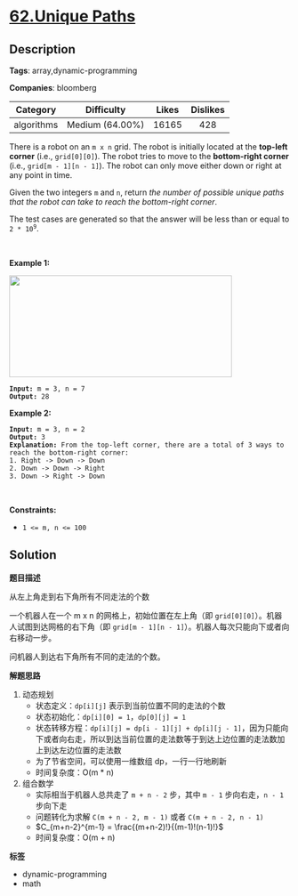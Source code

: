 # [62.Unique Paths](https://leetcode.com/problems/unique-paths/description/)

## Description

**Tags**: array,dynamic-programming

**Companies**: bloomberg

|  Category  |   Difficulty    | Likes | Dislikes |
| :--------: | :-------------: | :---: | :------: |
| algorithms | Medium (64.00%) | 16165 |   428    |

<p>There is a robot on an <code>m x n</code> grid. The robot is initially located at the <strong>top-left corner</strong> (i.e., <code>grid[0][0]</code>). The robot tries to move to the <strong>bottom-right corner</strong> (i.e., <code>grid[m - 1][n - 1]</code>). The robot can only move either down or right at any point in time.</p>
<p>Given the two integers <code>m</code> and <code>n</code>, return <em>the number of possible unique paths that the robot can take to reach the bottom-right corner</em>.</p>
<p>The test cases are generated so that the answer will be less than or equal to <code>2 * 10<sup>9</sup></code>.</p>
<p>&nbsp;</p>
<p><strong class="example">Example 1:</strong></p>
<img src="https://assets.leetcode.com/uploads/2018/10/22/robot_maze.png" style="width: 400px; height: 183px;" />
<pre><code><strong>Input:</strong> m = 3, n = 7
<strong>Output:</strong> 28</code></pre>
<p><strong class="example">Example 2:</strong></p>
<pre><code><strong>Input:</strong> m = 3, n = 2
<strong>Output:</strong> 3
<strong>Explanation:</strong> From the top-left corner, there are a total of 3 ways to reach the bottom-right corner:
1. Right -&gt; Down -&gt; Down
2. Down -&gt; Down -&gt; Right
3. Down -&gt; Right -&gt; Down</code></pre>
<p>&nbsp;</p>
<p><strong>Constraints:</strong></p>
<ul>
  <li><code>1 &lt;= m, n &lt;= 100</code></li>
</ul>

## Solution

**题目描述**

从左上角走到右下角所有不同走法的个数

一个机器人在一个 m x n 的网格上，初始位置在左上角（即 `grid[0][0]`）。机器人试图到达网格的右下角（即 `grid[m - 1][n - 1]`）。机器人每次只能向下或者向右移动一步。

问机器人到达右下角所有不同的走法的个数。

**解题思路**

1. 动态规划
   - 状态定义：`dp[i][j]` 表示到当前位置不同的走法的个数
   - 状态初始化：`dp[i][0] = 1`，`dp[0][j] = 1`
   - 状态转移方程：`dp[i][j] = dp[i - 1][j] + dp[i][j - 1]`，因为只能向下或者向右走，所以到达当前位置的走法数等于到达上边位置的走法数加上到达左边位置的走法数
   - 为了节省空间，可以使用一维数组 dp，一行一行地刷新
   - 时间复杂度：O(m * n)
2. 组合数学
    - 实际相当于机器人总共走了 `m + n - 2` 步，其中 `m - 1` 步向右走，`n - 1` 步向下走
    - 问题转化为求解 `C(m + n - 2, m - 1)` 或者 `C(m + n - 2, n - 1)`
    - $C_{m+n-2}^{m-1} = \frac{(m+n-2)!}{(m-1)!(n-1)!}$
    - 时间复杂度：O(m + n)

**标签**

- dynamic-programming
- math
